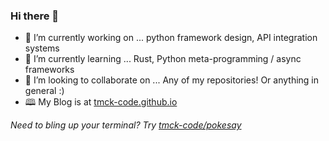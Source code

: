 ### Hi there 👋

- 🔭 I’m currently working on ... python framework design, API integration systems
- 🌱 I’m currently learning ... Rust, Python meta-programming / async frameworks
- 👯 I’m looking to collaborate on ... Any of my repositories! Or anything in general :)
- 🕮  My Blog is at [tmck-code.github.io](https://tmck-code.github.io/)

_Need to bling up your terminal? Try [tmck-code/pokesay](https://github.com/tmck-code/pokesay)_
